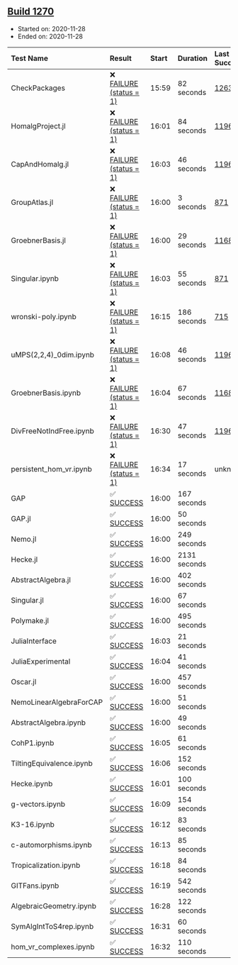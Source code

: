 ## [Build 1270](https://oscarci.mathematik.uni-kl.de/job/oscar-stable/1270/)

* Started on: 2020-11-28
* Ended on: 2020-11-28

| Test Name    | Result | Start | Duration | Last Success | First Failure |
|:-------------|:-------|:------|:---------|:-------------|:--------------|
| CheckPackages | ❌ [FAILURE (status = 1)](https://oscarci.mathematik.uni-kl.de/job/oscar-stable/1270/artifact/logs/build-1270/CheckPackages.log) | 15:59 | 82 seconds | [1263](https://oscarci.mathematik.uni-kl.de/job/oscar-stable/1263/) | [1264](https://oscarci.mathematik.uni-kl.de/job/oscar-stable/1264/) |
| HomalgProject.jl | ❌ [FAILURE (status = 1)](https://oscarci.mathematik.uni-kl.de/job/oscar-stable/1270/artifact/logs/build-1270/HomalgProject.jl.log) | 16:01 | 84 seconds | [1196](https://oscarci.mathematik.uni-kl.de/job/oscar-stable/1196/) | [1197](https://oscarci.mathematik.uni-kl.de/job/oscar-stable/1197/) |
| CapAndHomalg.jl | ❌ [FAILURE (status = 1)](https://oscarci.mathematik.uni-kl.de/job/oscar-stable/1270/artifact/logs/build-1270/CapAndHomalg.jl.log) | 16:03 | 46 seconds | [1196](https://oscarci.mathematik.uni-kl.de/job/oscar-stable/1196/) | [1197](https://oscarci.mathematik.uni-kl.de/job/oscar-stable/1197/) |
| GroupAtlas.jl | ❌ [FAILURE (status = 1)](https://oscarci.mathematik.uni-kl.de/job/oscar-stable/1270/artifact/logs/build-1270/GroupAtlas.jl.log) | 16:00 | 3 seconds | [871](https://oscarci.mathematik.uni-kl.de/job/oscar-stable/871/) | [872](https://oscarci.mathematik.uni-kl.de/job/oscar-stable/872/) |
| GroebnerBasis.jl | ❌ [FAILURE (status = 1)](https://oscarci.mathematik.uni-kl.de/job/oscar-stable/1270/artifact/logs/build-1270/GroebnerBasis.jl.log) | 16:00 | 29 seconds | [1168](https://oscarci.mathematik.uni-kl.de/job/oscar-stable/1168/) | [1169](https://oscarci.mathematik.uni-kl.de/job/oscar-stable/1169/) |
| Singular.ipynb | ❌ [FAILURE (status = 1)](https://oscarci.mathematik.uni-kl.de/job/oscar-stable/1270/artifact/logs/build-1270/Singular.ipynb.log) | 16:03 | 55 seconds | [871](https://oscarci.mathematik.uni-kl.de/job/oscar-stable/871/) | [872](https://oscarci.mathematik.uni-kl.de/job/oscar-stable/872/) |
| wronski-poly.ipynb | ❌ [FAILURE (status = 1)](https://oscarci.mathematik.uni-kl.de/job/oscar-stable/1270/artifact/logs/build-1270/wronski-poly.ipynb.log) | 16:15 | 186 seconds | [715](https://oscarci.mathematik.uni-kl.de/job/oscar-stable/715/) | [716](https://oscarci.mathematik.uni-kl.de/job/oscar-stable/716/) |
| uMPS(2,2,4)_0dim.ipynb | ❌ [FAILURE (status = 1)](https://oscarci.mathematik.uni-kl.de/job/oscar-stable/1270/artifact/logs/build-1270/uMPS-2-2-4-_0dim.ipynb.log) | 16:08 | 46 seconds | [1196](https://oscarci.mathematik.uni-kl.de/job/oscar-stable/1196/) | [1197](https://oscarci.mathematik.uni-kl.de/job/oscar-stable/1197/) |
| GroebnerBasis.ipynb | ❌ [FAILURE (status = 1)](https://oscarci.mathematik.uni-kl.de/job/oscar-stable/1270/artifact/logs/build-1270/GroebnerBasis.ipynb.log) | 16:04 | 67 seconds | [1168](https://oscarci.mathematik.uni-kl.de/job/oscar-stable/1168/) | [1169](https://oscarci.mathematik.uni-kl.de/job/oscar-stable/1169/) |
| DivFreeNotIndFree.ipynb | ❌ [FAILURE (status = 1)](https://oscarci.mathematik.uni-kl.de/job/oscar-stable/1270/artifact/logs/build-1270/DivFreeNotIndFree.ipynb.log) | 16:30 | 47 seconds | [1196](https://oscarci.mathematik.uni-kl.de/job/oscar-stable/1196/) | [1197](https://oscarci.mathematik.uni-kl.de/job/oscar-stable/1197/) |
| persistent_hom_vr.ipynb | ❌ [FAILURE (status = 1)](https://oscarci.mathematik.uni-kl.de/job/oscar-stable/1270/artifact/logs/build-1270/persistent_hom_vr.ipynb.log) | 16:34 | 17 seconds | unknown | unknown |
| GAP | ✅ [SUCCESS](https://oscarci.mathematik.uni-kl.de/job/oscar-stable/1270/artifact/logs/build-1270/GAP.log) | 16:00 | 167 seconds |  |  |
| GAP.jl | ✅ [SUCCESS](https://oscarci.mathematik.uni-kl.de/job/oscar-stable/1270/artifact/logs/build-1270/GAP.jl.log) | 16:00 | 50 seconds |  |  |
| Nemo.jl | ✅ [SUCCESS](https://oscarci.mathematik.uni-kl.de/job/oscar-stable/1270/artifact/logs/build-1270/Nemo.jl.log) | 16:00 | 249 seconds |  |  |
| Hecke.jl | ✅ [SUCCESS](https://oscarci.mathematik.uni-kl.de/job/oscar-stable/1270/artifact/logs/build-1270/Hecke.jl.log) | 16:00 | 2131 seconds |  |  |
| AbstractAlgebra.jl | ✅ [SUCCESS](https://oscarci.mathematik.uni-kl.de/job/oscar-stable/1270/artifact/logs/build-1270/AbstractAlgebra.jl.log) | 16:00 | 402 seconds |  |  |
| Singular.jl | ✅ [SUCCESS](https://oscarci.mathematik.uni-kl.de/job/oscar-stable/1270/artifact/logs/build-1270/Singular.jl.log) | 16:00 | 67 seconds |  |  |
| Polymake.jl | ✅ [SUCCESS](https://oscarci.mathematik.uni-kl.de/job/oscar-stable/1270/artifact/logs/build-1270/Polymake.jl.log) | 16:00 | 495 seconds |  |  |
| JuliaInterface | ✅ [SUCCESS](https://oscarci.mathematik.uni-kl.de/job/oscar-stable/1270/artifact/logs/build-1270/JuliaInterface.log) | 16:03 | 21 seconds |  |  |
| JuliaExperimental | ✅ [SUCCESS](https://oscarci.mathematik.uni-kl.de/job/oscar-stable/1270/artifact/logs/build-1270/JuliaExperimental.log) | 16:04 | 41 seconds |  |  |
| Oscar.jl | ✅ [SUCCESS](https://oscarci.mathematik.uni-kl.de/job/oscar-stable/1270/artifact/logs/build-1270/Oscar.jl.log) | 16:00 | 457 seconds |  |  |
| NemoLinearAlgebraForCAP | ✅ [SUCCESS](https://oscarci.mathematik.uni-kl.de/job/oscar-stable/1270/artifact/logs/build-1270/NemoLinearAlgebraForCAP.log) | 16:00 | 51 seconds |  |  |
| AbstractAlgebra.ipynb | ✅ [SUCCESS](https://oscarci.mathematik.uni-kl.de/job/oscar-stable/1270/artifact/logs/build-1270/AbstractAlgebra.ipynb.log) | 16:00 | 49 seconds |  |  |
| CohP1.ipynb | ✅ [SUCCESS](https://oscarci.mathematik.uni-kl.de/job/oscar-stable/1270/artifact/logs/build-1270/CohP1.ipynb.log) | 16:05 | 61 seconds |  |  |
| TiltingEquivalence.ipynb | ✅ [SUCCESS](https://oscarci.mathematik.uni-kl.de/job/oscar-stable/1270/artifact/logs/build-1270/TiltingEquivalence.ipynb.log) | 16:06 | 152 seconds |  |  |
| Hecke.ipynb | ✅ [SUCCESS](https://oscarci.mathematik.uni-kl.de/job/oscar-stable/1270/artifact/logs/build-1270/Hecke.ipynb.log) | 16:01 | 100 seconds |  |  |
| g-vectors.ipynb | ✅ [SUCCESS](https://oscarci.mathematik.uni-kl.de/job/oscar-stable/1270/artifact/logs/build-1270/g-vectors.ipynb.log) | 16:09 | 154 seconds |  |  |
| K3-16.ipynb | ✅ [SUCCESS](https://oscarci.mathematik.uni-kl.de/job/oscar-stable/1270/artifact/logs/build-1270/K3-16.ipynb.log) | 16:12 | 83 seconds |  |  |
| c-automorphisms.ipynb | ✅ [SUCCESS](https://oscarci.mathematik.uni-kl.de/job/oscar-stable/1270/artifact/logs/build-1270/c-automorphisms.ipynb.log) | 16:13 | 85 seconds |  |  |
| Tropicalization.ipynb | ✅ [SUCCESS](https://oscarci.mathematik.uni-kl.de/job/oscar-stable/1270/artifact/logs/build-1270/Tropicalization.ipynb.log) | 16:18 | 84 seconds |  |  |
| GITFans.ipynb | ✅ [SUCCESS](https://oscarci.mathematik.uni-kl.de/job/oscar-stable/1270/artifact/logs/build-1270/GITFans.ipynb.log) | 16:19 | 542 seconds |  |  |
| AlgebraicGeometry.ipynb | ✅ [SUCCESS](https://oscarci.mathematik.uni-kl.de/job/oscar-stable/1270/artifact/logs/build-1270/AlgebraicGeometry.ipynb.log) | 16:28 | 122 seconds |  |  |
| SymAlgIntToS4rep.ipynb | ✅ [SUCCESS](https://oscarci.mathematik.uni-kl.de/job/oscar-stable/1270/artifact/logs/build-1270/SymAlgIntToS4rep.ipynb.log) | 16:31 | 60 seconds |  |  |
| hom_vr_complexes.ipynb | ✅ [SUCCESS](https://oscarci.mathematik.uni-kl.de/job/oscar-stable/1270/artifact/logs/build-1270/hom_vr_complexes.ipynb.log) | 16:32 | 110 seconds |  |  |
